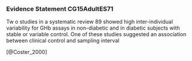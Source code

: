 ### Evidence Statement CG15AdultES71
Tw o studies in a systematic review 89 showed high inter-individual variability for GHb assays in non-diabetic and in diabetic subjects with stable or variable control. One of these studies suggested an association between clinical control and sampling interval



[@Coster_2000]
